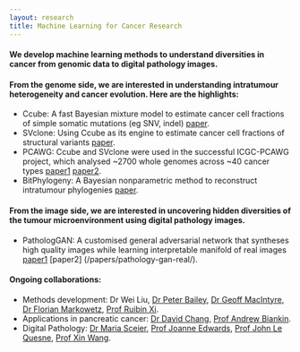```yaml
---
layout: research
title: Machine Learning for Cancer Research
---
```


#### We develop machine learning methods to understand diversities in cancer from genomic data to digital pathology images. 

#### From the genome side, we are interested in understanding intratumour heterogeneity and cancer evolution. Here are the highlights: 

- Ccube: A fast Bayesian mixture model to estimate cancer cell fractions of simple somatic mutations (eg SNV, indel) [paper](/papers/ccube-1st/).
- SVclone: Using Ccube as its engine to estimate cancer cell fractions of structural variants [paper](/papers/svclone-final).
- PCAWG: Ccube and SVclone were used in the successful ICGC-PCAWG project, which analysed ~2700 whole genomes across ~40 cancer types [paper1](/papers/evolution-pcawg11/) [paper2](/papers/portraits-pcawg11).
- BitPhylogeny: A Bayesian nonparametric method to reconstruct intratumour phylogenies [paper](/papers/bitphylogeny/). 

#### From the image side, we are interested in uncovering hidden diversities of the tumour microenvironment using digital pathology images.  

- PathologGAN: A customised general adversarial network that syntheses high quality images while learning interpretable manifold of real images [paper1](/papers/pathology-gan/) [paper2] (/papers/pathology-gan-real/).

#### Ongoing collaborations:
- Methods development: Dr Wei Liu, [Dr Peter Bailey](https://www.gla.ac.uk/researchinstitutes/cancersciences/staff/peterbailey/), [Dr Geoff MacIntyre](http://macintyrelab.org/), [Dr Florian Markowetz](http://www.markowetzlab.org/), [Prof Ruibin Xi](https://sph.pku.edu.cn/info/1646/4192.htm).
- Applications in pancreatic cancer: [Dr David Chang](https://www.gla.ac.uk/researchinstitutes/cancersciences/staff/davidchang/), [Prof Andrew Biankin](https://www.gla.ac.uk/researchinstitutes/cancersciences/staff/andrewbiankin/).
- Digital Pathology: [Dr Maria Sceier](https://secrierlab.github.io/), [Prof Joanne Edwards](https://www.gla.ac.uk/researchinstitutes/cancersciences/staff/joanneedwards/), [Prof John Le Quesne](https://www.gla.ac.uk/researchinstitutes/cancersciences/staff/johnlequesne/), [Prof Xin Wang](https://xinwlab.netlify.app/).
